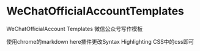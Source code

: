 # WeChatOfficialAccountTemplates
WeChatOfficialAccount  Templates 微信公众号写作模板

使用chrome的markdown here插件更改Syntax Highlighting CSS中的css即可
